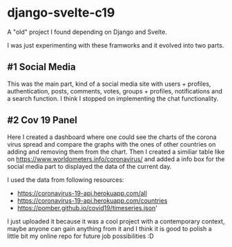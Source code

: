 # django-svelte-c19

A "old" project I found depending on Django and Svelte. 

I was just experimenting with these framworks and it evolved into two parts. 

## \#1 Social Media

This was the main part, kind of a social media site with users + profiles, authentication, posts, comments, votes, groups + profiles, notifications and a search function.
I think I stopped on implementing the chat functionality.

## \#2 Cov 19 Panel

Here I created a dashboard where one could see the charts of the corona virus spread and compare the graphs with the ones of other countries on adding and removing them from the chart.
Then I created a similiar table like on https://www.worldometers.info/coronavirus/ and added a info box for the social media part to displayed the data of the current day.

I used the data from following resources:
- https://coronavirus-19-api.herokuapp.com/all
- https://coronavirus-19-api.herokuapp.com/countries
- https://pomber.github.io/covid19/timeseries.json'

I just uploaded it because it was a cool project with a contemporary context, maybe anyone can gain anything from it and I think it is good to polish a little bit my online repo for future job possibilities :D
